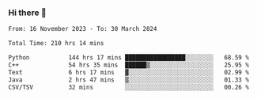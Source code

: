 ### Hi there 👋

<!--
**floyiac/floyiac** is a ✨ _special_ ✨ repository because its `README.md` (this file) appears on your GitHub profile.

Here are some ideas to get you started:

- 🔭 I’m currently working on ...
- 🌱 I’m currently learning ...
- 👯 I’m looking to collaborate on ...
- 🤔 I’m looking for help with ...
- 💬 Ask me about ...
- 📫 How to reach me: ...
- 😄 Pronouns: ...
- ⚡ Fun fact: ...
-->

<!--START_SECTION:waka-->

```txt
From: 16 November 2023 - To: 30 March 2024

Total Time: 210 hrs 14 mins

Python           144 hrs 17 mins █████████████████░░░░░░░░   68.59 %
C++              54 hrs 35 mins  ██████▒░░░░░░░░░░░░░░░░░░   25.95 %
Text             6 hrs 17 mins   ▓░░░░░░░░░░░░░░░░░░░░░░░░   02.99 %
Java             2 hrs 47 mins   ▒░░░░░░░░░░░░░░░░░░░░░░░░   01.33 %
CSV/TSV          32 mins         ░░░░░░░░░░░░░░░░░░░░░░░░░   00.26 %
```

<!--END_SECTION:waka-->
